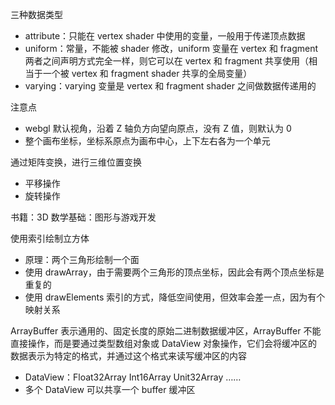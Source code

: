 三种数据类型

- attribute：只能在 vertex shader 中使用的变量，一般用于传递顶点数据
- uniform：常量，不能被 shader 修改，uniform 变量在 vertex 和 fragment 两者之间声明方式完全一样，则它可以在 vertex 和 fragment 共享使用（相当于一个被 vertex 和 fragment shader 共享的全局变量）
- varying：varying 变量是 vertex 和 fragment shader 之间做数据传递用的

注意点

- webgl 默认视角，沿着 Z 轴负方向望向原点，没有 Z 值，则默认为 0
- 整个画布坐标，坐标系原点为画布中心，上下左右各为一个单元

通过矩阵变换，进行三维位置变换

- 平移操作
- 旋转操作

书籍：3D 数学基础：图形与游戏开发

使用索引绘制立方体

- 原理：两个三角形绘制一个面
- 使用 drawArray，由于需要两个三角形的顶点坐标，因此会有两个顶点坐标是重复的
- 使用 drawElements 索引的方式，降低空间使用，但效率会差一点，因为有个映射关系

ArrayBuffer 表示通用的、固定长度的原始二进制数据缓冲区，ArrayBuffer 不能直接操作，而是要通过类型数组对象或 DataView 对象操作，它们会将缓冲区的数据表示为特定的格式，并通过这个格式来读写缓冲区的内容

- DataView：Float32Array Int16Array Unit32Array ……
- 多个 DataView 可以共享一个 buffer 缓冲区
